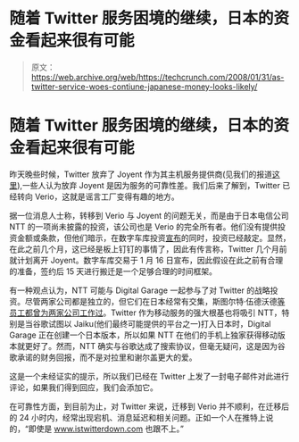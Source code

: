# 随着 Twitter 服务困境的继续，日本的资金看起来很有可能

> 原文：<https://web.archive.org/web/https://techcrunch.com/2008/01/31/as-twitter-service-woes-contiune-japanese-money-looks-likely/>

# 随着 Twitter 服务困境的继续，日本的资金看起来很有可能

昨天晚些时候，Twitter 放弃了 Joyent 作为其主机服务提供商(见我们的报道[这里](https://web.archive.org/web/20230309170801/https://techcrunch.com/2008/01/31/twitter-and-joyent-split-amidst-downtime-travails/)),一些人认为放弃 Joyent 是因为服务的可靠性差。我们后来了解到，Twitter 已经转向 Verio，这就是谣言工厂变得有趣的地方。

据一位消息人士称，转移到 Verio 与 Joyent 的问题无关，而是由于日本电信公司 NTT 的一项尚未披露的投资，该公司也是 Verio 的完全所有者。他们没有提供投资金额或条款，但他们暗示，在数字车库投资[宣布](https://web.archive.org/web/20230309170801/https://techcrunch.com/2008/01/16/how-do-you-say-fix-your-service-in-japanese/)的同时，投资已经敲定。显然，在此之前几个月，这已经是板上钉钉的事情了，因此有传言称，Twitter 几个月前就计划离开 Joyent。数字车库交易于 1 月 16 日宣布，因此假设在此之前有合理的准备，签约后 15 天进行搬迁是一个足够合理的时间框架。

有一种观点认为，NTT 可能与 Digital Garage 一起参与了对 Twitter 的战略投资。尽管两家公司都是独立的，但它们在日本经常有交集，斯图尔特·伍德沃德[等员工都曾为两家公司工作过](https://web.archive.org/web/20230309170801/http://www.linkedin.com/in/stuartcw)。Twitter 作为移动服务的强大根基也将吸引 NTT，特别是当谷歌试图以 Jaiku(他们最终可能提供的平台之一)打入日本时，Digital Garage 正在创建一个日本版本，所以如果 NTT 在他们的手机上独家获得移动版本就更好了。然而，NTT 确实与谷歌达成了搜索协议，但毫无疑问，这是因为谷歌承诺的财务回报，而不是对拉里和谢尔盖更大的爱。

这是一个未经证实的提示，所以我们已经在 Twitter 上发了一封电子邮件对此进行评论，如果我们得到回应，我们会添加它。

在可靠性方面，到目前为止，对 Twitter 来说，迁移到 Verio 并不顺利，在迁移后的 24 小时内，经常出现宕机、消息延迟和相关问题。正如一个人在推特上说的，“即使是 www.istwitterdown.com 也跟不上。”